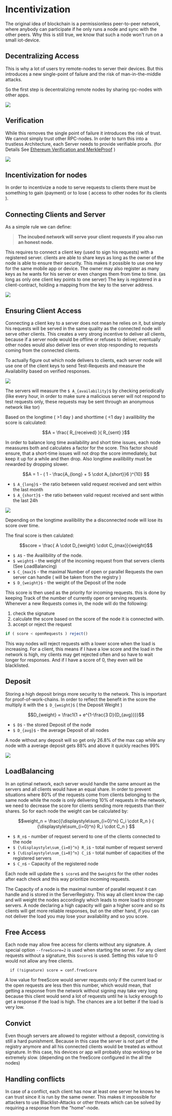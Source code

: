 # Incentivization

The original idea of blockchain is a permissionless peer-to-peer network, where anybody can participate if he only runs a node and sync with the other peers. Why this is still true, we know that such a node won't run on a small iot-device.

## Decentralizing Access

This is why a lot of users try remote-nodes to server their devices. But this introduces a new single-point of failure and the risk of man-in-the-middle attacks. 

So the first step is decentralizing remote nodes by sharing rpc-nodes with other apps. 

![](./incubed2.svg)

## Verification

While this removes the single point of failure it introduces the risk of trust. We cannot simply trust other RPC-nodes. In order to turn this into a trustless Architecture, each Server needs to provide verifiable proofs. (for Details See [Ethereum Verification and MerkleProof](./Ethereum-Verification-and-MerkleProof) )

![](./proof.svg)

## Incentivization for nodes

In order to incentivize a node to serve requests to clients there must be something to gain (payment) or to lose ( access to other nodes for its clients ).

## Connecting Clients and Server

As a simple rule we can define: 

> **The incubed network will serve your client requests if you also run an honest node.**

This requires to connect a client key (used to sign his requests) with a registered server.
clients are able to share keys as long as the owner of the node is able to ensure their security. This makes it possible to use one key for the same mobile app or device.
The owner may also register as many keys as he wants for his server or even changes them from time to time. (as long as only one client key points to one server)
The key is registered in a client-contract, holding a mapping from the key to the server address.

![](./registry.svg)


## Ensuring Client Access

Connecting a client key to a server does not mean he relies on it, but simply his requests will be served in the same quality as the connected node will serve other clients. 
This creates a very strong incentive to deliver all clients, because if a server node would be offline or refuses to deliver, eventually other nodes would also deliver less or even stop responding to requests coming from the connected clients.

To actually figure out which node delivers to clients, each server node will use one of the client keys to send Test-Requests and measure the Availability based on verified responses.


![](./verifyingNodes.svg)


The servers will measure the `$ A_{availability}$` by checking periodically (like every hour, in order to make sure a malicious server will not respond to test requests only, these requests may be sent through an anonymous network like tor)

Based on the longtime ( >1 day ) and shorttime ( <1 day ) availibility the score is calculated:

```math
A = \frac{ R_{received} }{ R_{sent} }
```

In order to balance long time availability and short time issues, each node meassures both and calculates a factor for the score. This factor should ensure, that a short-time issues will not drop the score immediately,  but keep it up for a while and then drop. Also longtime availibility must be rewarded by dropping slower.

```math
A =  1 - ( 1 - \frac{A_{long} + 5 \cdot A_{short}}6 )^{10} 
```

- `$ A_{long}$` - the ratio between valid request received and sent within the last month
- `$ A_{short}$` - the ratio between valid request received and sent within the last 24h

![](./graphAvailable.png)

Depending on the longtime availibility the a disconnected node will lose its score over time.


The final score is then calulated:

```math
score =  \frac{ A \cdot D_{weight} \cdot C_{max}}{weight}
```

- `$ A$` - the Availibility of the node.
- `$ weight$` - the weight of the incoming request from that servers clients (See LoadBalancing)
- `$ C_{max}$` - the maximal Number of open or parallel Requests the own server can handle ( will be taken from the registry )
- `$ D_{weight}$` - the weight of the Deposit of the node

This score is then used as the priority for incoming requests. this is done by keeping Track of the number of currently open or serving requests. Whenever a new Requests comes in, the node will do the following:

1. check the signature 
2. calculate the score based on the score of the node it is connected with.
3. accept or reject the request

```js
if ( score < openRequests ) reject()
```

This way nodes will reject requests with a lower score when the load is increasing. For a client, this means if I have a low score and the load in the network is high, my clients may get rejected often and so have to wait longer for responses. And if I have a score of 0, they even will be blacklisted.

## Deposit

Storing a high deposit brings more security to the network. This is important for proof-of-work-chains.
In order to reflect the benefit in the score the multiply it with the `$ D_{weight}$` ( the Deposit Weight )

```math
D_{weight} = \frac1{1 + e^{1-\frac{3 D}{D_{avg}}}}
```

- `$ D$` - the stored Deposit of the node
- `$ D_{avg}$` - the average Deposit of all nodes

A node without any deposit will so get only 26.8% of the max cap while any node with a average deposit gets 88% and above it quickly reaches 99%

![](./depositWeight.png)


## LoadBalancing

In an optimal network, each server would handle the same amount as the servers and all clients would have an equal share. In order to prevent situations where 80% of the requests come from clients belonging to the same node while the node is only delivering 10% of requests in the network, we need to decrease the score for clients sending more requests than their shares.
So for each node the weight can be calculated by:

```math
weight_n =  \frac{{\displaystyle\sum_{i=0}^n} C_i \cdot R_n } { {\displaystyle\sum_{i=0}^n} R_i \cdot C_n  } 
```
- `$ R_n$` - number of request serverd to one of the clients connected to the node
- `$ {\displaystyle\sum_{i=0}^n} R_i$` - total number of request serverd 
- `$ {\displaystyle\sum_{i=0}^n} C_i$` - total number of capacities of the registered servers
- `$ C_n$` - Capacity of the registered node 

Each node will update the `$ score$` and the `$weight$` for the other nodes after each check and this way prioritize incoming requests.

The Capacity of a node is the maximal number of parallel request it can handle and is stored in the ServerRegistry. This way all client know the cap and will weight the nodes accordingly which leads to more load to stronger servers. A node declaring a high capacity will gain a higher score and so its clients will get more reliable responses, but on the other hand, if you can not deliver the load you may lose your availability and so you score.

## Free Access

Each node may allow free access for clients without any signature. A special option `--freeScore=2` is used when starting the server. For any client requests without a signature, this `$score$` is used. Setting this value to 0 would not allow any free clients.

```
  if (!signature) score = conf.freeScore
```

A low value for freeScore would server requests only if the current load or the open requests are less then this number, which would mean, that getting a response from the network without signing may take very long because this client would send a lot of requests until he is lucky enough to get a response if the load is high. The chances are a lot better if the load is very low.

## Convict

Even though servers are allowed to register without a deposit, convicting is still a hard punishment. Because in this case the server is not part of the registry anymore and all his connected clients would be treated as without signature. In this case, his devices or app will probably stop working or be extremely slow. (depending on the freeScore configured in the all the nodes)

## Handling conflicts

In case of a conflict, each client has now at least one server he knows he can trust since it is run by the same owner. This makes it impossible for attackers to use Blacklist-Attacks or other threats which can be solved by requiring a response from the "home"-node.

